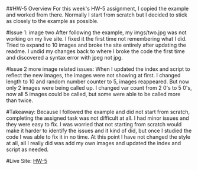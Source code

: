 ##HW-5 Overview
For this week's HW-5 assignment, I copied the example and worked
from there. Normally I start from scratch but I decided to
stick as closely to the example as possible.


#Issue 1: image two
After following the example, my imgs/two.jpg was not working on my live site. I
fixed it the first time not remembering what I did. Tried to expand to 10 images
and broke the site entirely after updating the readme. I undid my changes back to
where I broke the code the first time and discovered a syntax error with jpeg not
jpg.

#Issue 2 more image related issues:
When I updated the index and script to reflect the new images, the images were
not showing at first. I changed length to 10 and random number counter to 5, images
reappeared. But now only 2 images were being called up. I changed var count from
2 0's to 5 0's, now all 5 images could be called, but some were able to be called
more than twice.  

#Takeaway:
Because I followed the example and did not start from scratch, completing the
assigned task was not difficult at all. I had minor issues and they were
 easy to fix. I was worried that not starting from scratch would make
it harder to identify the issues and it kind of did, but once I studied the
code I was able to fix it in no time. At this point I have not changed the
style at all, all I really did was add my own images and updated the index and
script as needed.



#Live Site:
[HW-5](https://ewilsey.github.io/MART441/HW-5/)
